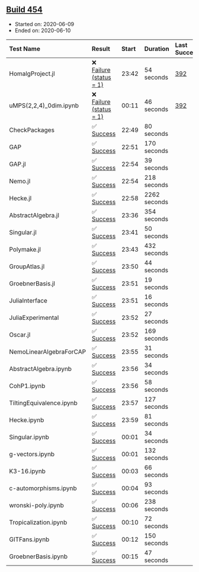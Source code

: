 ## [Build 454](https://oscarci.mathematik.uni-kl.de/job/oscar-julia-1.4/454/)

* Started on: 2020-06-09
* Ended on: 2020-06-10

| Test Name    | Result | Start | Duration | Last Success | First Failure |
|:-------------|:-------|:------|:---------|:-------------|:--------------|
| HomalgProject.jl | ❌ [Failure (status = 1)](https://oscarci.mathematik.uni-kl.de/job/oscar-julia-1.4/454/artifact/logs/build-454/HomalgProject.jl.log) | 23:42 | 54 seconds | [392](https://oscarci.mathematik.uni-kl.de/job/oscar-julia-1.4/392/) | [393](https://oscarci.mathematik.uni-kl.de/job/oscar-julia-1.4/393/) |
| uMPS(2,2,4)_0dim.ipynb | ❌ [Failure (status = 1)](https://oscarci.mathematik.uni-kl.de/job/oscar-julia-1.4/454/artifact/logs/build-454/uMPS-2-2-4-_0dim.ipynb.log) | 00:11 | 46 seconds | [392](https://oscarci.mathematik.uni-kl.de/job/oscar-julia-1.4/392/) | [393](https://oscarci.mathematik.uni-kl.de/job/oscar-julia-1.4/393/) |
| CheckPackages | ✅ [Success](https://oscarci.mathematik.uni-kl.de/job/oscar-julia-1.4/454/artifact/logs/build-454/CheckPackages.log) | 22:49 | 80 seconds |  |  |
| GAP | ✅ [Success](https://oscarci.mathematik.uni-kl.de/job/oscar-julia-1.4/454/artifact/logs/build-454/GAP.log) | 22:51 | 170 seconds |  |  |
| GAP.jl | ✅ [Success](https://oscarci.mathematik.uni-kl.de/job/oscar-julia-1.4/454/artifact/logs/build-454/GAP.jl.log) | 22:54 | 39 seconds |  |  |
| Nemo.jl | ✅ [Success](https://oscarci.mathematik.uni-kl.de/job/oscar-julia-1.4/454/artifact/logs/build-454/Nemo.jl.log) | 22:54 | 218 seconds |  |  |
| Hecke.jl | ✅ [Success](https://oscarci.mathematik.uni-kl.de/job/oscar-julia-1.4/454/artifact/logs/build-454/Hecke.jl.log) | 22:58 | 2262 seconds |  |  |
| AbstractAlgebra.jl | ✅ [Success](https://oscarci.mathematik.uni-kl.de/job/oscar-julia-1.4/454/artifact/logs/build-454/AbstractAlgebra.jl.log) | 23:36 | 354 seconds |  |  |
| Singular.jl | ✅ [Success](https://oscarci.mathematik.uni-kl.de/job/oscar-julia-1.4/454/artifact/logs/build-454/Singular.jl.log) | 23:41 | 50 seconds |  |  |
| Polymake.jl | ✅ [Success](https://oscarci.mathematik.uni-kl.de/job/oscar-julia-1.4/454/artifact/logs/build-454/Polymake.jl.log) | 23:43 | 432 seconds |  |  |
| GroupAtlas.jl | ✅ [Success](https://oscarci.mathematik.uni-kl.de/job/oscar-julia-1.4/454/artifact/logs/build-454/GroupAtlas.jl.log) | 23:50 | 44 seconds |  |  |
| GroebnerBasis.jl | ✅ [Success](https://oscarci.mathematik.uni-kl.de/job/oscar-julia-1.4/454/artifact/logs/build-454/GroebnerBasis.jl.log) | 23:51 | 19 seconds |  |  |
| JuliaInterface | ✅ [Success](https://oscarci.mathematik.uni-kl.de/job/oscar-julia-1.4/454/artifact/logs/build-454/JuliaInterface.log) | 23:51 | 16 seconds |  |  |
| JuliaExperimental | ✅ [Success](https://oscarci.mathematik.uni-kl.de/job/oscar-julia-1.4/454/artifact/logs/build-454/JuliaExperimental.log) | 23:52 | 27 seconds |  |  |
| Oscar.jl | ✅ [Success](https://oscarci.mathematik.uni-kl.de/job/oscar-julia-1.4/454/artifact/logs/build-454/Oscar.jl.log) | 23:52 | 169 seconds |  |  |
| NemoLinearAlgebraForCAP | ✅ [Success](https://oscarci.mathematik.uni-kl.de/job/oscar-julia-1.4/454/artifact/logs/build-454/NemoLinearAlgebraForCAP.log) | 23:55 | 31 seconds |  |  |
| AbstractAlgebra.ipynb | ✅ [Success](https://oscarci.mathematik.uni-kl.de/job/oscar-julia-1.4/454/artifact/logs/build-454/AbstractAlgebra.ipynb.log) | 23:56 | 34 seconds |  |  |
| CohP1.ipynb | ✅ [Success](https://oscarci.mathematik.uni-kl.de/job/oscar-julia-1.4/454/artifact/logs/build-454/CohP1.ipynb.log) | 23:56 | 58 seconds |  |  |
| TiltingEquivalence.ipynb | ✅ [Success](https://oscarci.mathematik.uni-kl.de/job/oscar-julia-1.4/454/artifact/logs/build-454/TiltingEquivalence.ipynb.log) | 23:57 | 127 seconds |  |  |
| Hecke.ipynb | ✅ [Success](https://oscarci.mathematik.uni-kl.de/job/oscar-julia-1.4/454/artifact/logs/build-454/Hecke.ipynb.log) | 23:59 | 81 seconds |  |  |
| Singular.ipynb | ✅ [Success](https://oscarci.mathematik.uni-kl.de/job/oscar-julia-1.4/454/artifact/logs/build-454/Singular.ipynb.log) | 00:01 | 34 seconds |  |  |
| g-vectors.ipynb | ✅ [Success](https://oscarci.mathematik.uni-kl.de/job/oscar-julia-1.4/454/artifact/logs/build-454/g-vectors.ipynb.log) | 00:01 | 132 seconds |  |  |
| K3-16.ipynb | ✅ [Success](https://oscarci.mathematik.uni-kl.de/job/oscar-julia-1.4/454/artifact/logs/build-454/K3-16.ipynb.log) | 00:03 | 66 seconds |  |  |
| c-automorphisms.ipynb | ✅ [Success](https://oscarci.mathematik.uni-kl.de/job/oscar-julia-1.4/454/artifact/logs/build-454/c-automorphisms.ipynb.log) | 00:04 | 93 seconds |  |  |
| wronski-poly.ipynb | ✅ [Success](https://oscarci.mathematik.uni-kl.de/job/oscar-julia-1.4/454/artifact/logs/build-454/wronski-poly.ipynb.log) | 00:06 | 238 seconds |  |  |
| Tropicalization.ipynb | ✅ [Success](https://oscarci.mathematik.uni-kl.de/job/oscar-julia-1.4/454/artifact/logs/build-454/Tropicalization.ipynb.log) | 00:10 | 72 seconds |  |  |
| GITFans.ipynb | ✅ [Success](https://oscarci.mathematik.uni-kl.de/job/oscar-julia-1.4/454/artifact/logs/build-454/GITFans.ipynb.log) | 00:12 | 150 seconds |  |  |
| GroebnerBasis.ipynb | ✅ [Success](https://oscarci.mathematik.uni-kl.de/job/oscar-julia-1.4/454/artifact/logs/build-454/GroebnerBasis.ipynb.log) | 00:15 | 47 seconds |  |  |
